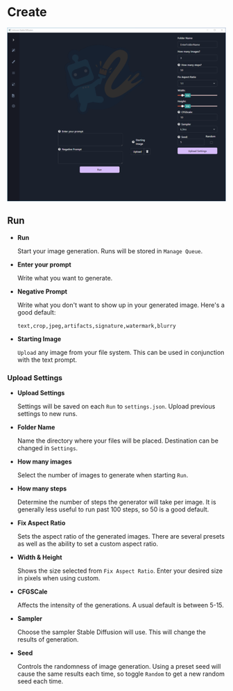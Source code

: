 # Create
![Create](images/create.png)
## Run

- **Run**

	Start your image generation.  Runs will be stored in `Manage Queue`.

- **Enter your prompt**

	Write what you want to generate.

- **Negative Prompt**

	Write what you don't want to show up in your generated image.
	Here's a good default:
	```
	text,crop,jpeg,artifacts,signature,watermark,blurry
	```

- **Starting Image**

	`Upload` any image from your file system.  This can be used in conjunction with the text prompt.

### Upload Settings

- **Upload Settings**

	Settings will be saved on each `Run` to `settings.json`.  Upload previous settings to new runs.

- **Folder Name**

	Name the directory where your files will be placed.  Destination can be changed in `Settings`.

- **How many images**

	Select the number of images to generate when starting `Run`.

- **How many steps**

	Determine the number of steps the generator will take per image.  It is generally less useful to run past 100 steps, so 50 is a good default.

- **Fix Aspect Ratio**

	Sets the aspect ratio of the generated images.  There are several presets as well as the ability to set a custom aspect ratio.

- **Width & Height**

	Shows the size selected from `Fix Aspect Ratio`.  Enter your desired size in pixels when using custom.

- **CFGSCale**

	Affects the intensity of the generations.  A usual default is between 5-15.

- **Sampler**

	Choose the sampler Stable Diffusion will use.  This will change the results of generation.

- **Seed**

	Controls the randomness of image generation.  Using a preset seed will cause the same results each time, so toggle `Random` to get a new random seed each time.